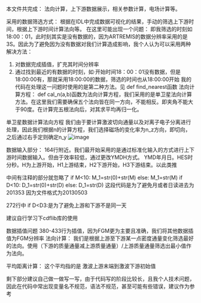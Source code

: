 本文件共完成：
法向计算，上下游数据展示，相关参数计算，电场计算等。

采用的数据筛选方式：
根据在IDL中完成数据可视化的结果，手动的筛选上下游时间，根据上下游时间计算法向等。
在这里可能出现一个问题：
即我筛选的时刻如18:00：01，此时刻其实是没有数据的，因为ARTREMIS的数据分辨率采用的是3S。因此为了避免因为没有数据对我们计算造成影响，我个人认为可以采用两种解决方法：
1.	对数据完成插值，扩充其时间分辨率
2.	通过找到最近的有数据的时刻，如·开始时间18：00：01没有数据，但是18:00:00有，那就采用18:00:00的数据，筛选的时间也从18:00:00开始
我的代码在处理这一问题时使用的是第二种方法。见 def find_nearest函数
法向计算方程：
def cal_n(a,b)函数为法向计算方程，我们采用的是单卫星法向计算方法。在这里我们需要确保五个法向皆在同一方向，不能相反。即夹角不能大于90度。在计算完五根法向后，对其求平均再归一化。
   
单卫星数据计算法向方程
我们由于要计算激波切向通量以及对离子电子分离进行处理，因此我们根据n的计算方程，我们选择磁场的变化率为n_z方向，即切向，之后通过右手定则确定n_y
![image](https://user-images.githubusercontent.com/65859543/144815313-bf2cfb08-1f66-4e16-bb9a-af982f4fc03f.png)


数据输入部分：
164行附近。我们最开始采用的是通过标准化输入的方式进行上下游时间数据输入。但由于效率较低，通过更改YMDH方式。
YMD年月日。HES时分秒。H为上游开始，H1上游结束，H2下游开始，H3下游结束。以此类推

中间有注释的部分就忽略了
if M<10:
    M_1=str(0)+str(M)
else:
    M_1=str(M)
if D<10:
    D_1=str(0)+str(D)
else:
D_1=str(D)
这段代码是为了避免月或者日读进去为201353 因为文件格式为20130503

272行中 if  D<D3:是为了避免上游和下游不是同一天

建议自行学习下cdflib库的使用

数据插值问题
380-433行为插值，因为FGM更为主要且准确，我们将其他数据插值为FGM分辨率
法向计算：
我们是根据上游至下游某一点密度通量变化筛选最好的法向。使用（下游的质量通量减上游质量通量）/上游质量通量筛选出最小值作为法向。

平均距离计算：
这个平均指的是 激波上游末端到激波下游初始值

剩下部分建议自己做一做写一写，由于代码写的阶段比较长，且我个人技术问题，因此在代码中常出现变量名不规范，语法不规范，甚至可能有些错误，建议作为参考
